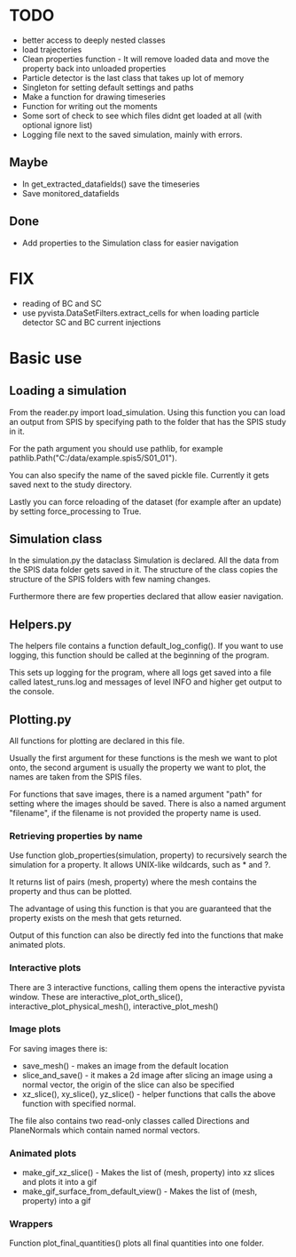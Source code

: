 # TODO
- better access to deeply nested classes
- load trajectories
- Clean properties function - It will remove loaded data and move the property back into unloaded properties 
- Particle detector is the last class that takes up lot of memory
- Singleton for setting default settings and paths
- Make a function for drawing timeseries
- Function for writing out the moments
- Some sort of check to see which files didnt get loaded at all (with optional ignore list)
- Logging file next to the saved simulation, mainly with errors.

## Maybe
- In get_extracted_datafields() save the timeseries
- Save monitored_datafields

## Done
- Add properties to the Simulation class for easier navigation


# FIX
- reading of BC and SC
- use pyvista.DataSetFilters.extract_cells for when loading particle detector SC and BC current injections


# Basic use

## Loading a simulation
From the reader.py import load_simulation. Using this function you can load an output from SPIS by specifying path to the folder that has the SPIS study in it. 

For the path argument you should use pathlib, for example pathlib.Path("C:/data/example.spis5/S01_01").

You can also specify the name of the saved pickle file. Currently it gets saved next to the study directory.

Lastly you can force reloading of the dataset (for example after an update) by setting force_processing to True.

## Simulation class
In the simulation.py the dataclass Simulation is declared. All the data from the SPIS data folder gets saved in it. The structure of the class copies the structure of the SPIS folders with few naming changes. 

Furthermore there are few properties declared that allow easier navigation.

## Helpers.py
The helpers file contains a function default_log_config(). If you want to use logging, this function should be called at the beginning of the program.

This sets up logging for the program, where all logs get saved into a file called latest_runs.log and messages of level INFO and higher get output to the console.

## Plotting.py
All functions for plotting are declared in this file. 

Usually the first argument for these functions is the mesh we want to plot onto, the second argument is usually the property we want to plot, the names are taken from the SPIS files.

For functions that save images, there is a named argument "path" for setting where the images should be saved. There is also a named argument "filename", if the filename is not provided the property name is used.

### Retrieving properties by name
Use function glob_properties(simulation, property) to recursively search the simulation for a property. It allows UNIX-like wildcards, such as * and ?. 

It returns list of pairs (mesh, property) where the mesh contains the property and thus can be plotted. 

The advantage of using this function is that you are guaranteed that the property exists on the mesh that gets returned.

Output of this function can also be directly fed into the functions that make animated plots.


### Interactive plots
There are 3 interactive functions, calling them opens the interactive pyvista window. These are interactive_plot_orth_slice(), interactive_plot_physical_mesh(), 
interactive_plot_mesh()

### Image plots
For saving images there is:
- save_mesh() - makes an image from the default location
- slice_and_save() - it makes a 2d image after slicing an image using a normal vector, the origin of the slice can also be specified
- xz_slice(), xy_slice(), yz_slice() - helper functions that calls the above function with specified normal. 

The file also contains two read-only classes called Directions and PlaneNormals which contain named normal vectors.  

### Animated plots


- make_gif_xz_slice() - Makes the list of (mesh, property) into xz slices and plots it into a gif 
- make_gif_surface_from_default_view() - Makes the list of (mesh, property) into a gif





### Wrappers

Function plot_final_quantities() plots all final quantities into one folder.
